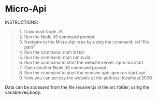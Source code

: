 # Micro-Api

INSTRUCTIONS:

> 1. Download Node JS.
> 2. Run the Node JS command prompt.
> 3. Navigate to the Micro-Api repo by using the command: cd "file path"
> 4. Run the command: npm install
> 5. Run the command: npm run build
> 6. Run the command to start the website server: npm run start
> 7. Open another Node JS command prompt.
> 8. Run the command to start the receiver api: npm run start-api
> 9. Now you can access the website at the address: localhost:3000

Data can be accessed from the file receiver.js in the src folder, using the variable req.body.